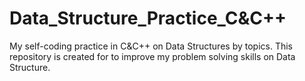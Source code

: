 # Data_Structure_Practice_C&C++
My self-coding practice in C&amp;C++ on Data Structures by topics. This repository is created for to improve my problem solving skills on Data Structure.
